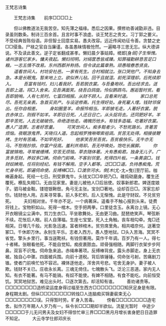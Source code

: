   王梵志诗集
　　




　　王梵志诗集　　前序□□□□上

　　但以佛教道法无我苦空。知先薄之福缘。悉后之因果。撰修劝善诫勖非违。目录虽则数条。制诗三百余首。且言时事不浪虚。谈王梵志之贵文。习丁郭之要义。不受经典皆陈俗语。非但智士回意实易。愚夫改容。远近传闻劝征令善。贪婪之史□□侵渔。尸禄之官自当廉谨。各虽愚昧情极怆然。一遍略寻三思无忘。纵大德讲说。不及读此善文。逆子定省翻成甚孝。懒妇晨夕事姑嫜。槎郎[身*弱]子生惭愧。诸州游客忆家乡。慵夫夜起。懒妇彻明。对绢筐悉皆咸臻。知罪福勤耕恳苦足口粮。一志五情不改易。东州西郡并称扬。但令读此篇章熟。顽愚暗憃悉贤良。
　　遥看世间人。村坊安社邑。一家有死生。合村相就泣。张口哭他尸。不知身去急。本是长眠鬼。暂来地上立。欲似养儿毡。回干且就湿。前死深理却。后死续即入。
　　吾富有钱时。妇儿看我好。吾若脱衣裳。与吾叠袍袄。吾出经求去。送吾即上道。将□入舍来。见吾满面笑。绕吾白鸽旋。怜似鹦鹉鸟。邂逅暂时贫。看吾即貌哨。人有七贫时。七富四相报。从财不顾人。且看来时道。
　　家口总死尽。吾死无亲表。急首买资产。与设逆修斋。托生得好处。身死雇人埋。钱财邻保出。任你自相差。
　　身如圈里羊。命报怜相当。羊即披毛走。人著好衣裳。脱衣赤体立。则假不如羊。羊即日日死。人还日日亡。从头捉将去。还同肥好羊。羊即辛苦死。人去无破破伤。命绝逐他走。魂魄历他乡。有钱多造福。吃著好衣裳。愚人广造罪。志者好思量。
　　可笑世间人。痴多黠者少。不愁死路长。贪著苦烦恼。夜眠游鬼界。天晓归人道。忽起相罗拽啾唧索祖调。贫苦无处得。相接彼鞭拷。生时有苦痛。不如早死好。
　　他家笑吾贫吾贫。吾贫极快乐。无牛亦无马。不愁贱抄掠。你富户役高。羞利并用却。吾无呼唤处。饱吃长展脚。
　　你富披锦袍。寻常被缠缚。穷苦无烦恼。草衣随体著。大有愚痴君。独身无儿子。广贪多觅财。养奴多□婢。伺命门前唤。不客别邻里。死得四片板。一条黄衾□。钱财奴婢用。任将别经纪。有钱不解用。空手入都等。泛□□□道。负持愚痴鬼。荒忙身卒死。即遍伺命使。反缚棒□□。□渡奈河水。倒[木*(尤-尢+曳)]至厅前。枷棒遍身起。死经一七日。刑受罪鬼牛。头钱叉□□卒把乃□。碓捣硙磨身。覆生还覆死。橑乱失精□。无由见家里。妻是儿被他人□后翁使。奴事新郎君。婢逐度娘子。驷马被金鞍。镂镫银鞦辔。角弓无主张。宝剑□著地。设却百日□。浑家忘却你。钱财他人用。古来寻常事。前人多贮积。后人无惭愧。此是守财奴。不兑贫穷死。
　　夫妇相对坐。千年亦不足。一个病著床。遥看手不触心报到头来。徒费将钱上。宝物积如山。死得一棺木。空手把两拳。口里徒含玉。永离台上镜。无心开衣眼镜尘尘满中。剪刀生衣□。平坐歌舞处。无由更习曲。琵琶绝笑声。琴弦断不续。花怅后人眼。前人自薄福。生座七宝堂。死入土角触。丧车相勾牵。鬼□还相哭。日埋几千般。光影急迅速。富者辨棺木。贫穷席里角。相共唱奈何。送著空冢□。千休即万休。永别生平乐。志者入西方。愚人堕地狱。□头入苦海。冥冥不省觉。擎头乡里行。事当逞靴袄。有钱但著用。莫作千年调。百岁乃有一人。得七十者稀。张眼看他死。不能自觉知。痴皮裹脓血。顽骨强相随。两脚行衣架步步阿鼻。双盲不识鬼。伺命急来追。赤绳串著项。反缚棒背皮。露头赤脚走。身上无衣被。独自心中骤。四面被兵围。向前十道税。背后铁锤锤。伺命张弓射。苦痛剧刀锥。使者门前唤忙怕不容迟。裸体逐他走。浑舍共号悲。宅舍无身护。妻子被人欺。钱财不关已。庄收永长离。三魂无倚住。七魄散头飞。泛沦三恶道。家内无人知。有衣不能著。有马不能骑。有奴不能使。有婢不相随。有食不能吃。向前恒受饥。冥冥地狱苦。难见出头时。□逐次第去。却活知有谁。
　　善劝诸贵等。□□□□□□□□造桥梁运度身得过福至生西方□□□□□□□□知厌足身是有限。身程期太剧。但纵□□□□□□□□转烛□人连脑痴买锦妻裴束无心□□□□□□□□误。只得暂时劳。旷身入苦毒。
　　傍看□□□□□□□□造宅舍。拟作万年期人人岁乃有一。纵令长□□□期却半欲似。流星光暂时　中途少□□□□□于儿无问男夫及女妇不得惊忙审三界□□□黑月月增长害身肥日日造罪不知足。
　　大云寺学仕郎邓庆长

